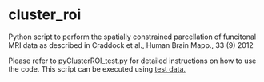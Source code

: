 cluster_roi
===========

Python script to perform the spatially constrained parcellation of funcitonal MRI data as described in Craddock et al., Human Brain Mapp., 33 (9)  2012

Please refer to pyClusterROI_test.py for detailed instructions on how to use the code. This script can be executed using [test data.](https://www.nitrc.org/frs/downloadlink.php/3719)
